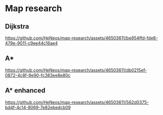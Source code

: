# Map research

## Dijkstra

https://github.com/HeNeos/map-research/assets/46503611/be954ffd-fde6-479e-9011-c9ee44c16ae4

## A*

https://github.com/HeNeos/map-research/assets/46503611/db0215ef-0872-4c8f-9e90-fc383ee8e80c

## A* enhanced

https://github.com/HeNeos/map-research/assets/46503611/562d0375-bd4f-4c14-8069-7e82ebedcb09
